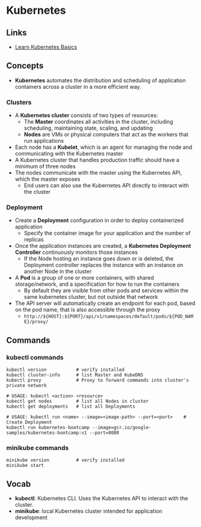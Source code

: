 # Kubernetes

## Links

* [Learn Kubernetes Basics](https://kubernetes.io/docs/tutorials/kubernetes-basics/)

## Concepts

* **Kubernetes** automates the distribution and scheduling of application containers across a cluster in a more efficient way.

### Clusters
* A **Kubernetes cluster** consists of two types of resources:
  - The **Master** coordinates all activities in the cluster, including scheduling, maintaining state, scaling, and updating
  - **Nodes** are VMs or physical computers that act as the workers that run applications
* Each node has a **Kubelet**, which is an agent for managing the node and communicating with the Kubernetes master
* A Kubernetes cluster that handles production traffic should have a minimum of three nodes
* The nodes communicate with the master using the Kubernetes API, which the master exposes
  - End users can also use the Kubernetes API directly to interact with the cluster

### Deployment
* Create a **Deployment** configuration in order to deploy containerized application
  - Specify the container image for your application and the number of replicas
* Once the application instances are created, a **Kubernetes Deployment Controller** continuously monitors those instances
  - If the Node hosting an instance goes down or is deleted, the Deployment controller replaces the instance with an instance on another Node in the cluster
* A **Pod** is a group of one or more containers, with shared storage/network, and a specification for how to run the containers
  - By default they are visible from other pods and services within the same kubernetes cluster, but not outside that network
* The API server will automatically create an endpoint for each pod, based on the pod name, that is also accessible through the proxy
  - `http://${HOST}:${PORT}/api/v1/namespaces/default/pods/${POD_NAME}/proxy/`

## Commands

### kubectl commands

```
kubectl version           # verify installed
kubectl cluster-info      # list Master and KubeDNS
kubectl proxy             # Proxy to forward commands into cluster's private network

# USAGE: kubectl <action> <resource>
kubectl get nodes         # list all Nodes in cluster
kubectl get deployments   # list all Deployments

# USAGE: kubectl run <name> --image=<image-path> --port=<port>    # Create Deployment
kubectl run kubernetes-bootcamp --image=gcr.io/google-samples/kubernetes-bootcamp:v1 --port=8080
```

### minikube commands

```
minikube version          # verify installed
minikube start
```

## Vocab

* **kubectl**: Kubernetes CLI. Uses the Kubernetes API to interact with the cluster.
* **minikube**: local Kubernetes cluster intended for application development
